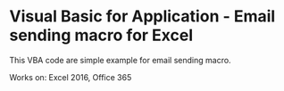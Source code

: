 # Visual Basic for Application - Email sending macro for Excel
This VBA code are simple example for email sending macro.

Works on: Excel 2016, Office 365
